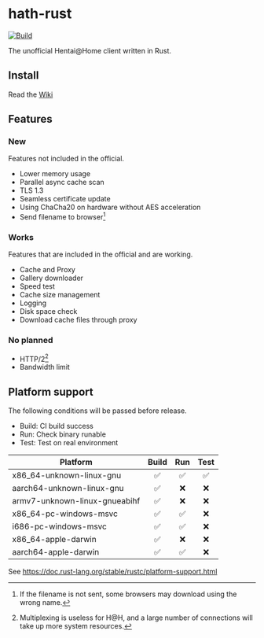 # hath-rust
[![Build](../../actions/workflows/build.yml/badge.svg)](../../actions/workflows/build.yml)

The unofficial Hentai@Home client written in Rust.

## Install
Read the [Wiki](https://github.com/james58899/hath-rust/wiki/Install)

## Features
### New
Features not included in the official.
* Lower memory usage
* Parallel async cache scan
* TLS 1.3
* Seamless certificate update
* Using ChaCha20 on hardware without AES acceleration
* Send filename to browser[^filename]

### Works
Features that are included in the official and are working.
* Cache and Proxy
* Gallery downloader
* Speed test
* Cache size management
* Logging
* Disk space check
* Download cache files through proxy

### No planned
* HTTP/2[^h2]
* Bandwidth limit

## Platform support
The following conditions will be passed before release.

* Build: CI build success
* Run: Check binary runable
* Test: Test on real environment

|           Platform            | Build |  Run  | Test  |
| ----------------------------- | :---: | :---: | :---: |
| x86_64-unknown-linux-gnu      |  ✅   |  ✅  |  ✅   |
| aarch64-unknown-linux-gnu     |  ✅   |  ❌  |  ❌   |
| armv7-unknown-linux-gnueabihf |  ✅   |  ❌  |  ❌   |
| x86_64-pc-windows-msvc        |  ✅   |  ✅  |  ❌   |
| i686-pc-windows-msvc          |  ✅   |  ✅  |  ❌   |
| x86_64-apple-darwin           |  ✅   |  ❌  |  ❌   |
| aarch64-apple-darwin          |  ✅   |  ✅  |  ❌   |

See https://doc.rust-lang.org/stable/rustc/platform-support.html


[^h2]: Multiplexing is useless for H@H, and a large number of connections will take up more system resources.
[^filename]: If the filename is not sent, some browsers may download using the wrong name.